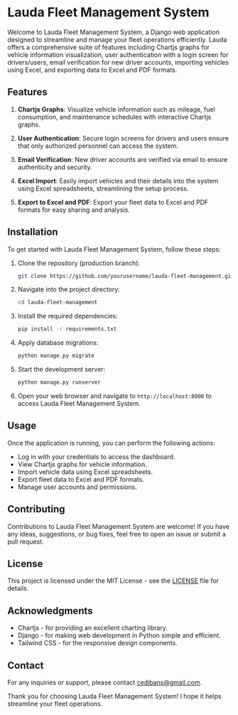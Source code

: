 # Lauda Fleet Management System

Welcome to Lauda Fleet Management System, a Django web application designed to streamline and manage your fleet operations efficiently. Lauda offers a comprehensive suite of features including Chartjs graphs for vehicle information visualization, user authentication with a login screen for drivers/users, email verification for new driver accounts, importing vehicles using Excel, and exporting data to Excel and PDF formats.

## Features

1. **Chartjs Graphs**: Visualize vehicle information such as mileage, fuel consumption, and maintenance schedules with interactive Chartjs graphs.

2. **User Authentication**: Secure login screens for drivers and users ensure that only authorized personnel can access the system.

3. **Email Verification**: New driver accounts are verified via email to ensure authenticity and security.

4. **Excel Import**: Easily import vehicles and their details into the system using Excel spreadsheets, streamlining the setup process.

5. **Export to Excel and PDF**: Export your fleet data to Excel and PDF formats for easy sharing and analysis.

## Installation

To get started with Lauda Fleet Management System, follow these steps:

1. Clone the repository (production branch):

   ```bash
   git clone https://github.com/yourusername/lauda-fleet-management.git
   ```

2. Navigate into the project directory:

   ```bash
   cd lauda-fleet-management
   ```

3. Install the required dependencies:

   ```bash
   pip install -r requirements.txt
   ```

4. Apply database migrations:

   ```bash
   python manage.py migrate
   ```

5. Start the development server:

   ```bash
   python manage.py runserver
   ```

6. Open your web browser and navigate to `http://localhost:8000` to access Lauda Fleet Management System.

## Usage

Once the application is running, you can perform the following actions:

- Log in with your credentials to access the dashboard.
- View Chartjs graphs for vehicle information.
- Import vehicle data using Excel spreadsheets.
- Export fleet data to Excel and PDF formats.
- Manage user accounts and permissions.

## Contributing

Contributions to Lauda Fleet Management System are welcome! If you have any ideas, suggestions, or bug fixes, feel free to open an issue or submit a pull request.

## License

This project is licensed under the MIT License - see the [LICENSE](LICENSE) file for details.

## Acknowledgments

- Chartjs - for providing an excellent charting library.
- Django - for making web development in Python simple and efficient.
- Tailwind CSS - for the responsive design components.

## Contact

For any inquiries or support, please contact [cedibans@gmail.com](mailto:cedibans@gmail.com).

Thank you for choosing Lauda Fleet Management System! I hope it helps streamline your fleet operations.
